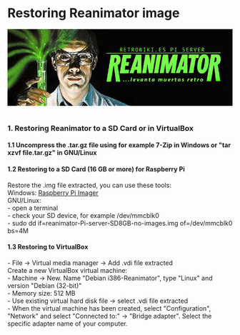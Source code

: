 # Restoring Reanimator image
<img alt="REANIMATOR.jpg" src="REANIMATOR.jpg" align="middle"><br>
<br>
<h3>1. Restoring Reanimator to a SD Card or in VirtualBox</h3>
<h4>1.1 Uncompress the .tar.gz file using for example 7-Zip in Windows or "tar xzvf file.tar.gz" in GNU/Linux</h4>
<h4>1.2 Restoring to a SD Card (16 GB or more) for Raspberry Pi</h4>
Restore the .img file extracted, you can use these tools:<br>
Windows: <a href=https://www.raspberrypi.org/downloads/ target="_blank">Raspberry Pi Imager</a><br>
GNU/Linux:<br>
- open a terminal<br>
- check your SD device, for example /dev/mmcblk0<br>
- sudo dd if=reanimator-Pi-server-SD8GB-no-images.img of=/dev/mmcblk0 bs=4M<br>

<h4>1.3 Restoring to VirtualBox</h4>
- File -> Virtual media manager -> Add .vdi file extracted<br>
Create a new VirtualBox virtual machine:<br>
- Machine -> New. Name "Debian i386-Reanimator", type "Linux" and version "Debian (32-bit)"<br>
- Memory size: 512 MB<br>
- Use existing virtual hard disk file -> select .vdi file extracted<br>
- When the virtual machine has been created, select "Configuration", "Network" and select "Connected to:" -> "Bridge adapter". Select the specific adapter name of your computer.<br>
